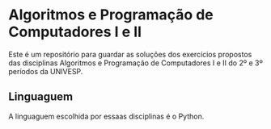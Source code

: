 # Algoritmos e Programação de Computadores I e II

Este é um repositório para guardar as soluções dos exercícios propostos das disciplinas Algoritmos e Programação de Computadores I e II do 2º e 3º períodos da UNIVESP.

## Linguaguem

A linguaguem escolhida por essaas disciplinas é o Python.